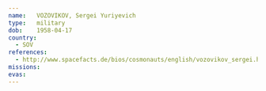 ```yaml
---
name:	VOZOVIKOV, Sergei Yuriyevich 
type:	military
dob:	1958-04-17
country:
  - SOV
references:
  - http://www.spacefacts.de/bios/cosmonauts/english/vozovikov_sergei.htm
missions:
evas:
---
```

